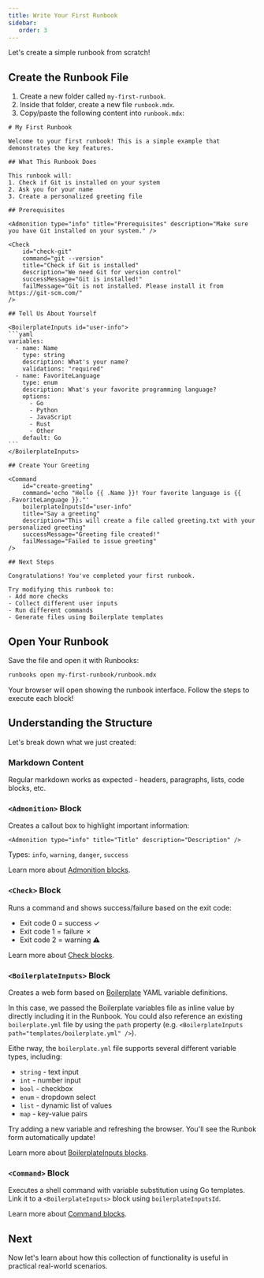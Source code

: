 ```yaml
---
title: Write Your First Runbook
sidebar:
   order: 3
---
```


Let's create a simple runbook from scratch!

## Create the Runbook File

1. Create a new folder called `my-first-runbook`.
1. Inside that folder, create a new file `runbook.mdx`.
1. Copy/paste the following content into `runbook.mdx`:

`````mdx
# My First Runbook

Welcome to your first runbook! This is a simple example that demonstrates the key features.

## What This Runbook Does

This runbook will:
1. Check if Git is installed on your system
2. Ask you for your name
3. Create a personalized greeting file

## Prerequisites

<Admonition type="info" title="Prerequisites" description="Make sure you have Git installed on your system." />

<Check
    id="check-git"
    command="git --version"
    title="Check if Git is installed"
    description="We need Git for version control"
    successMessage="Git is installed!"
    failMessage="Git is not installed. Please install it from https://git-scm.com/"
/>

## Tell Us About Yourself

<BoilerplateInputs id="user-info">
```yaml
variables:
  - name: Name
    type: string
    description: What's your name?
    validations: "required"
  - name: FavoriteLanguage
    type: enum
    description: What's your favorite programming language?
    options:
      - Go
      - Python
      - JavaScript
      - Rust
      - Other
    default: Go
```
</BoilerplateInputs>

## Create Your Greeting

<Command 
    id="create-greeting"
    command='echo "Hello {{ .Name }}! Your favorite language is {{ .FavoriteLanguage }}."'
    boilerplateInputsId="user-info"
    title="Say a greeting"
    description="This will create a file called greeting.txt with your personalized greeting"
    successMessage="Greeting file created!"
    failMessage="Failed to issue greeting"
/>

## Next Steps

Congratulations! You've completed your first runbook.

Try modifying this runbook to:
- Add more checks
- Collect different user inputs
- Run different commands
- Generate files using Boilerplate templates
`````

## Open Your Runbook

Save the file and open it with Runbooks:

```bash
runbooks open my-first-runbook/runbook.mdx
```

Your browser will open showing the runbook interface. Follow the steps to execute each block!

## Understanding the Structure

Let's break down what we just created:

### Markdown Content
Regular markdown works as expected - headers, paragraphs, lists, code blocks, etc.

### `<Admonition>` Block
Creates a callout box to highlight important information:
```mdx
<Admonition type="info" title="Title" description="Description" />
```

Types: `info`, `warning`, `danger`, `success`

Learn more about [Admonition blocks](/authoring/blocks/admonition).

### `<Check>` Block
Runs a command and shows success/failure based on the exit code:
- Exit code 0 = success ✓
- Exit code 1 = failure ✗
- Exit code 2 = warning ⚠

Learn more about [Check blocks](/authoring/blocks/check).

### `<BoilerplateInputs>` Block
Creates a web form based on [Boilerplate](https://github.com/gruntwork-io) YAML variable definitions.

In this case, we passed the Boilerplate variables file as inline value by directly including it in the Runbook. You could also reference an existing `boilerplate.yml` file by using the `path` property (e.g. `<BoilerplateInputs path="templates/boilerplate.yml" />`).

Eithe rway, the `boilerplate.yml` file supports several different variable types, including:

- `string` - text input
- `int` - number input
- `bool` - checkbox
- `enum` - dropdown select
- `list` - dynamic list of values
- `map` - key-value pairs

Try adding a new variable and refreshing the browser. You'll see the Runbok form automatically update!

Learn more about [BoilerplateInputs blocks](/authoring/blocks/boilerplateinputs).

### `<Command>` Block
Executes a shell command with variable substitution using Go templates. Link it to a `<BoilerplateInputs>` block using `boilerplateInputsId`.

Learn more about [Command blocks](/authoring/blocks/command).

## Next

Now let's learn about how this collection of functionality is useful in practical real-world scenarios.
